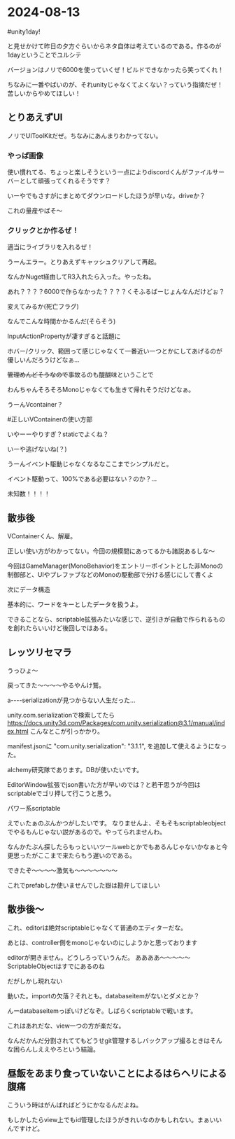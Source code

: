 # 2024-08-13
#unity1day!

と見せかけて昨日の夕方ぐらいからネタ自体は考えているのである。作るのが1dayということでユルシテ

バージョンはノリで6000を使っていくぜ！ビルドできなかったら笑ってくれ！

ちなみに一番やばいのが、それunityじゃなくてよくない？っていう指摘だぜ！苦しいからやめてほしい！

## とりあえずUI
ノリでUIToolKitだぜ。ちなみにあんまりわかってない。

### やっぱ画像
使い慣れてる、ちょっと楽しそうという一点によりdiscordくんがファイルサーバーとして頑張ってくれるそうです？

いーやでもさすがにまとめてダウンロードしたほうが早いな。driveか？

これの量産やばそ～

### クリックとか作るぜ！
適当にライブラリを入れるぜ！

うーんエラー。とりあえずキャッシュクリアして再起。

なんかNuget経由してR3入れたら入った。やったね。


あれ？？？？6000で作らなかった？？？？くそふるばーじょんなんだけどぉ？

変えてみるか(死亡フラグ)

なんでこんな時間かかるんだ(そらそう)

InputActionPropertyが凄すぎると話題に

ホバー/クリック、範囲って感じじゃなくて一番近い一つとかにしてあげるのが優しいんだろうけどなぁ...

~~管理めんどそうなので~~事故るのも醍醐味ということで

わんちゃんそろそろMonoじゃなくても生きて帰れそうだけどなぁ。

うーんVcontainer？

#正しいVContainerの使い方部

いやーーやりすぎ？staticでよくね？

いーや逃げないね(？)

うーんイベント駆動じゃなくなるなここまでシンプルだと。

イベント駆動って、100%である必要はない？のか？...

未知数！！！！

## 散歩後
VContainerくん、解雇。

正しい使い方がわかってない。今回の規模間にあってるかも諸説あるしな～

今回はGameManager(MonoBehavior)をエントリーポイントとした非Monoの制御部と、UIやプレファブなどのMonoの駆動部で分ける感じにして書くよ

次にデータ構造

基本的に、ワードをキーとしたデータを扱うよ。

できることなら、scriptable拡張みたいな感じで、逆引きが自動で作られるものを創れたらいいけど後回しではある。

## レッツリセマラ
うっひょ～

戻ってきた～～～～やるやんけ鷲。

a----serializationが見つからない人生だった...

unity.com.serializationで検索してたら
https://docs.unity3d.com/Packages/com.unity.serialization@3.1/manual/index.html
こんなとこが引っかかり。

manifest.jsonに
    "com.unity.serialization": "3.1.1",
を追加して使えるようになった。

alchemy研究隊であります。DBが使いたいです。

EditorWindow拡張でjson書いた方が早いのでは？と若干思うが今回はscriptableでゴリ押して行こうと思う。

パワー系scriptable

えでぃたぁのぶんかつがしたいです。
なりませんよ、そもそもscriptableobjectでやるもんじゃない説があるので。やってられませんわ。

なんかたぶん探したらもっといいツールwebとかでもあるんじゃないかなぁと今更思ったがここまで来たらもう遅いのである。

できたぞ～～～～激気も～～～～～～～

これでprefabしか使いませんでした嶽は勘弁してほしい


## 散歩後～

これ、editorは絶対scriptableじゃなくて普通のエディターだな。

あとは、controller側をmonoじゃないのにしようかと思っております

editorが開きません。どうしろっていうんだ。
ああああ～～～～～ScriptableObjectはすでにあるのね

だがしかし現れない

動いた。importの欠落？それとも。databaseitemがないとダメとか？

んーdatabaseitemっぽいけどなぞ。しばらくscriptableで戦います。

これはあれだな、view一つの方が楽だな。

なんだかんだ分割されててもどうせgit管理するしバックアップ撮るときはそんな困らんしええやろという結論。

## 昼飯をあまり食っていないことによるはらヘリによる腹痛
こういう時はがんばればどうにかなるんだよね。

もしかしたらview上でもid管理したほうがきれいなのかもしれない。まぁいいんですけど。